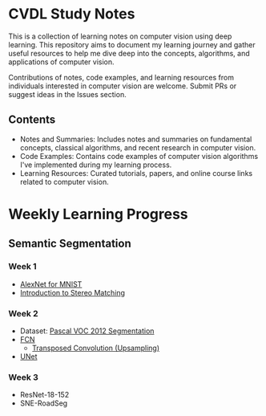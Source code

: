 # CVDL Study Notes
This is a collection of learning notes on computer vision using deep learning. This repository aims to document my learning journey and gather useful resources to help me dive deep into the concepts, algorithms, and applications of computer vision.

Contributions of notes, code examples, and learning resources from individuals interested in computer vision are welcome. Submit PRs or suggest ideas in the Issues section.

## Contents
- Notes and Summaries: Includes notes and summaries on fundamental concepts, classical algorithms, and recent research in computer vision.
- Code Examples: Contains code examples of computer vision algorithms I've implemented during my learning process.
- Learning Resources: Curated tutorials, papers, and online course links related to computer vision.

# Weekly Learning Progress
## Semantic Segmentation
### Week 1
- [AlexNet for MNIST](./week_1/AlexNet-MNIST.ipynb)
- [Introduction to Stereo Matching](https://link.springer.com/chapter/10.1007/978-981-99-4287-9_3)

### Week 2
- Dataset: [Pascal VOC 2012 Segmentation](./week_2/VOCLoader.py)
- [FCN](./week_2/FCN.ipynb)
  - [Transposed Convolution (Upsampling)](https://zhuanlan.zhihu.com/p/48501100)
- [UNet](./week_2/UNet.ipynb)

### Week 3
- ResNet-18-152
- SNE-RoadSeg